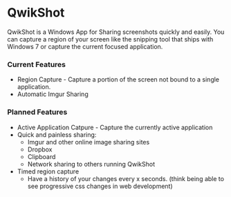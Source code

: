 QwikShot
========
QwikShot is a Windows App for Sharing screenshots quickly and easily. You can capture a region of your screen like the snipping tool that ships with Windows 7 or capture the current focused application.


### Current Features

* Region Capture - Capture a portion of the screen not bound to a single application.
* Automatic Imgur Sharing

### Planned Features

* Active Application Catpure - Capture the currently active application
* Quick and painless sharing:
  * Imgur and other online image sharing sites
  * Dropbox
  * Clipboard
  * Network sharing to others running QwikShot
* Timed region capture
  * Have a history of your changes every x seconds. (think being able to see progressive css changes in web development)

